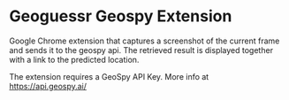 # Geoguessr Geospy Extension

Google Chrome extension that captures a screenshot of the current frame and sends it to the geospy api.
The retrieved result is displayed together with a link to the predicted location.

The extension requires a GeoSpy API Key. More info at https://api.geospy.ai/
